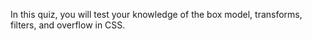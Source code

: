 In this quiz, you will test your knowledge of the box model, transforms, filters, and overflow in CSS.